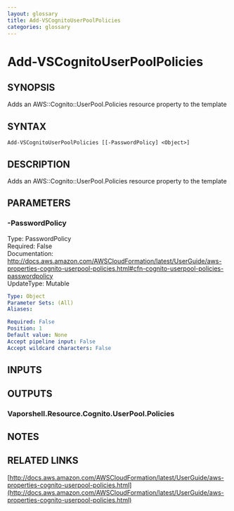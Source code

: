 ```yaml
---
layout: glossary
title: Add-VSCognitoUserPoolPolicies
categories: glossary
---
```


# Add-VSCognitoUserPoolPolicies

## SYNOPSIS
Adds an AWS::Cognito::UserPool.Policies resource property to the template

## SYNTAX

```
Add-VSCognitoUserPoolPolicies [[-PasswordPolicy] <Object>]
```

## DESCRIPTION
Adds an AWS::Cognito::UserPool.Policies resource property to the template

## PARAMETERS

### -PasswordPolicy
Type: PasswordPolicy    
Required: False    
Documentation: http://docs.aws.amazon.com/AWSCloudFormation/latest/UserGuide/aws-properties-cognito-userpool-policies.html#cfn-cognito-userpool-policies-passwordpolicy    
UpdateType: Mutable

```yaml
Type: Object
Parameter Sets: (All)
Aliases: 

Required: False
Position: 1
Default value: None
Accept pipeline input: False
Accept wildcard characters: False
```

## INPUTS

## OUTPUTS

### Vaporshell.Resource.Cognito.UserPool.Policies

## NOTES

## RELATED LINKS

[http://docs.aws.amazon.com/AWSCloudFormation/latest/UserGuide/aws-properties-cognito-userpool-policies.html](http://docs.aws.amazon.com/AWSCloudFormation/latest/UserGuide/aws-properties-cognito-userpool-policies.html)

